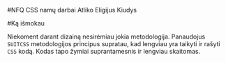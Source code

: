 #NFQ CSS namų darbai
Atliko Eligijus Kiudys

#Ką išmokau

Niekoment darant dizainą nesirėmiau jokia metodologija. Panaudojus `SUITCSS` metodologijos principus supratau, kad lengviau yra taikyti ir rašyti `CSS` kodą.
Kodas tapo žymiai suprantamesnis ir lengviau skaitomas.
